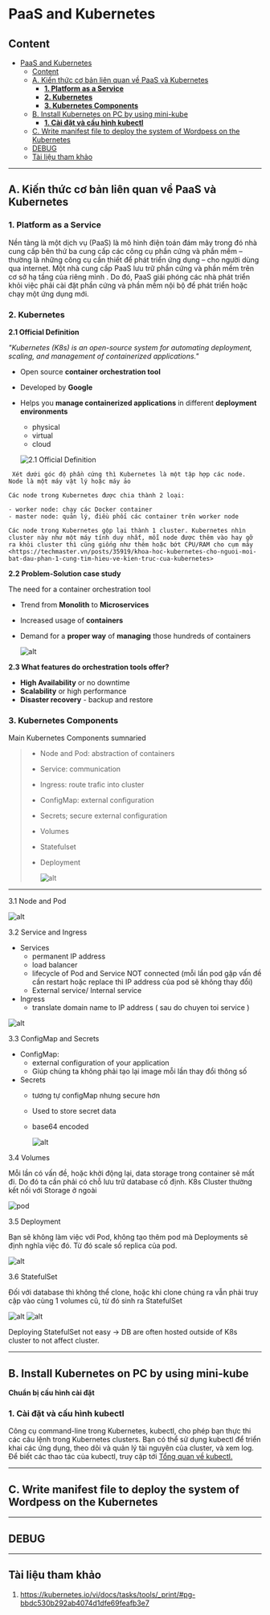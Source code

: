 # PaaS and Kubernetes

## Content

- [PaaS and Kubernetes](#paas-and-kubernetes)
  - [Content](#content)
  - [A. Kiến thức cơ bản liên quan về PaaS và Kubernetes](#a-kiến-thức-cơ-bản-liên-quan-về-paas-và-kubernetes)
    - [**1. Platform as a Service**](#1-platform-as-a-service)
    - [**2. Kubernetes**](#2-kubernetes)
    - [**3. Kubernetes Components**](#3-kubernetes-components)
  - [B. Install Kubernetes on PC by using mini-kube](#b-install-kubernetes-on-pc-by-using-mini-kube)
    - [**1. Cài đặt và cấu hình kubectl**](#1-cài-đặt-và-cấu-hình-kubectl)
  - [C. Write manifest file to deploy the system of Wordpess on the Kubernetes](#c-write-manifest-file-to-deploy-the-system-of-wordpess-on-the-kubernetes)
  - [DEBUG](#debug)
  - [Tài liệu tham khảo](#tài-liệu-tham-khảo)


---

## A. Kiến thức cơ bản liên quan về PaaS và Kubernetes

### **1. Platform as a Service**
Nền tảng là một dịch vụ (PaaS) là mô hình điện toán đám mây trong đó nhà cung cấp bên thứ ba cung cấp các công cụ phần cứng và phần mềm – thường là những công cụ cần thiết để phát triển ứng dụng – cho người dùng qua internet. Một nhà cung cấp PaaS lưu trữ phần cứng và phần mềm trên cơ sở hạ tầng của riêng mình . Do đó, PaaS giải phóng các nhà phát triển khỏi việc phải cài đặt phần cứng và phần mềm nội bộ để phát triển hoặc chạy một ứng dụng mới.

### **2. Kubernetes**

**2.1 Official Definition**

*"Kubernetes (K8s) is an open-source system for automating deployment, scaling, and management of containerized applications."*

  - Open source **container orchestration tool**
  - Developed by **Google**
  - Helps you **manage containerized applications** in different **deployment environments**
    - physical
    - virtual
    - cloud
    
    ![**2.1 Official Definition**](./images/1.png)


```
 Xét dưới góc độ phần cứng thì Kubernetes là một tập hợp các node. Node là một máy vật lý hoặc máy ảo

Các node trong Kubernetes được chia thành 2 loại:

- worker node: chạy các Docker container
- master node: quản lý, điều phối các container trên worker node

Các node trong Kubernetes gộp lại thành 1 cluster. Kubernetes nhìn cluster này như một máy tính duy nhất, mỗi node được thêm vào hay gỡ ra khỏi cluster thì cũng giống như thêm hoặc bớt CPU/RAM cho cụm máy
<https://techmaster.vn/posts/35919/khoa-hoc-kubernetes-cho-nguoi-moi-bat-dau-phan-1-cung-tim-hieu-ve-kien-truc-cua-kubernetes>

```

**2.2 Problem-Solution case study**

The need for a container orchestration tool

- Trend from **Monolith** to **Microservices**
- Increased usage of **containers**
- Demand for a **proper way** of **managing** those hundreds of containers 
  
    ![alt](./images/2.png)
  
**2.3 What features do orchestration tools offer?**

- **High Availability** or no downtime
- **Scalability** or high performance
- **Disaster recovery** - backup and restore

### **3. Kubernetes Components**

Main Kubernetes Components sumnaried

> - Node and Pod: abstraction of containers
> - Service: communication
> - Ingress: route trafic into cluster
> - ConfigMap: external configuration
> - Secrets; secure external configuration
> - Volumes
> - Statefulset
> - Deployment
> 
>   ![alt](./images/3.png)

---
3.1 Node and Pod

![alt](./images/com_pod.png)

3.2 Service and Ingress

- Services
  - permanent IP address
  - load balancer
  - lifecycle of Pod and Service NOT connected (mỗi lần pod gặp vấn đề cần restart hoặc replace thì IP address của pod sẽ không thay đổi)
  - External service/ Internal service
- Ingress
  - translate domain name to IP address ( sau do chuyen toi service )
  
![alt](./images/com_services.png)

3.3 ConfigMap and Secrets

- ConfigMap: 
  - external configuration of your application
  - Giúp chúng ta không phải tạo lại image mỗi lần thay đổi thông số
- Secrets
  - tương tự configMap nhưng secure hơn
  - Used to store secret data
  - base64 encoded
  
    ![alt](./images/com_configmap-secret.png)

3.4 Volumes

Mỗi lần có vấn đề, hoặc khởi động lại, data storage trong container sẽ mất đi. Do đó ta cần phải có chỗ lưu trữ database cố định.
K8s Cluster thường kết nối với Storage ở ngoài

![pod](./images/com_volumes.png)

3.5 Deployment

Bạn sẽ không làm việc với Pod, không tạo thêm pod mà Deployments sẽ định nghĩa việc đó. Từ đó scale số replica của pod.

![alt](./images/com_deployments.png)

3.6 StatefulSet

Đối với database thì không thể clone, hoặc khi clone chúng ra vẫn phải truy cập vào cùng 1 volumes cũ, từ đó sinh ra StatefulSet

![alt](./images/com_stateful1.png)
![alt](./images/com_stateful2.png)

Deploying StatefulSet not easy -> DB are often hosted outside of K8s cluster to not affect cluster.

---

## B. Install Kubernetes on PC by using mini-kube

**Chuẩn bị cấu hình cài đặt**


### **1. Cài đặt và cấu hình kubectl**

Công cụ command-line trong Kubernetes, kubectl, cho phép bạn thực thi các câu lệnh trong Kubernetes clusters. Bạn có thể sử dụng kubectl để triển khai các ứng dụng, theo dõi và quản lý tài nguyên của cluster, và xem log. Để biết các thao tác của kubectl, truy cập tới  [Tổng quan về kubectl.](https://kubernetes.io/docs/reference/kubectl/overview/)



---

## C. Write manifest file to deploy the system of Wordpess on the Kubernetes

---

## DEBUG

---

## Tài liệu tham khảo

1. https://kubernetes.io/vi/docs/tasks/tools/_print/#pg-bbdc530b292ab4074d1dfe69feafb3e7 